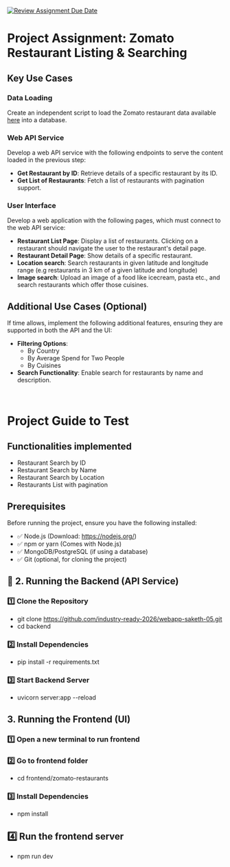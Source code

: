 [![Review Assignment Due Date](https://classroom.github.com/assets/deadline-readme-button-22041afd0340ce965d47ae6ef1cefeee28c7c493a6346c4f15d667ab976d596c.svg)](https://classroom.github.com/a/UOcNv8Zs)
# Project Assignment: Zomato Restaurant Listing & Searching
 
## Key Use Cases
 
### Data Loading
Create an independent script to load the Zomato restaurant data available [here](https://www.kaggle.com/datasets/shrutimehta/zomato-restaurants-data) into a database.
 
### Web API Service
Develop a web API service with the following endpoints to serve the content loaded in the previous step:
  - **Get Restaurant by ID**: Retrieve details of a specific restaurant by its ID.
  - **Get List of Restaurants**: Fetch a list of restaurants with pagination support.
 
### User Interface
Develop a web application with the following pages, which must connect to the web API service:
  - **Restaurant List Page**: Display a list of restaurants. Clicking on a restaurant should navigate the user to the restaurant's detail page.
  - **Restaurant Detail Page**: Show details of a specific restaurant.
  - **Location search**: Search restaurants in given latitude and longitude range (e.g restaurants in 3 km of a given latitude and longitude)
  - **Image search**: Upload an image of a food like icecream, pasta etc., and search restaurants which offer those cuisines.

## Additional Use Cases (Optional)
If time allows, implement the following additional features, ensuring they are supported in both the API and the UI:
- **Filtering Options**:
  - By Country
  - By Average Spend for Two People
  - By Cuisines
- **Search Functionality**: Enable search for restaurants by name and description.

<br>

# Project Guide to Test

## Functionalities implemented
- Restaurant Search by ID
- Restaurant Search by Name
- Restaurant Search by Location
- Restaurants List with pagination

## Prerequisites
Before running the project, ensure you have the following installed:
- ✅ Node.js (Download: https://nodejs.org/)
- ✅ npm or yarn (Comes with Node.js)
- ✅ MongoDB/PostgreSQL (if using a database)
- ✅ Git (optional, for cloning the project)

## 📌 2. Running the Backend (API Service)
### 1️⃣ Clone the Repository
- git clone https://github.com/industry-ready-2026/webapp-saketh-05.git
- cd backend
### 2️⃣ Install Dependencies
- pip install -r requirements.txt

### 3️⃣ Start Backend Server
- uvicorn server:app --reload

## 3. Running the Frontend (UI)
### 1️⃣ Open a new terminal to run frontend 
### 2️⃣ Go to frontend folder
- cd frontend/zomato-restaurants
### 3️⃣ Install Dependencies
- npm install
## 4️⃣ Run the frontend server
- npm run dev
